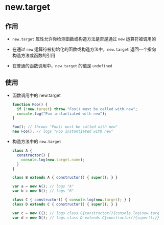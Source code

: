 # new​.target

## 作用

+ `new.target` 属性允许你检测函数或构造方法是否是通过 `new` 运算符被调用的

+ 在通过 `new` 运算符被初始化的函数或构造方法中，`new.target` 返回一个指向构造方法或函数的引用

+ 在普通的函数调用中，`new.target` 的值是 `undefined`

## 使用

+ 函数调用中的 new.target

  ```js
  function Foo() {
    if (!new.target) throw "Foo() must be called with new";
    console.log("Foo instantiated with new");
  }

  Foo(); // throws "Foo() must be called with new"
  new Foo(); // logs "Foo instantiated with new"
  ```

+ 构造方法中的 `new.target`

  ```js
  class A {
    constructor() {
      console.log(new.target.name);
    }
  }

  class B extends A { constructor() { super(); } }

  var a = new A(); // logs "A"
  var b = new B(); // logs "B"

  class C { constructor() { console.log(new.target); } }
  class D extends C { constructor() { super(); } }

  var c = new C(); // logs class C{constructor(){console.log(new.target);}}
  var d = new D(); // logs class D extends C{constructor(){super();}}
  ```
